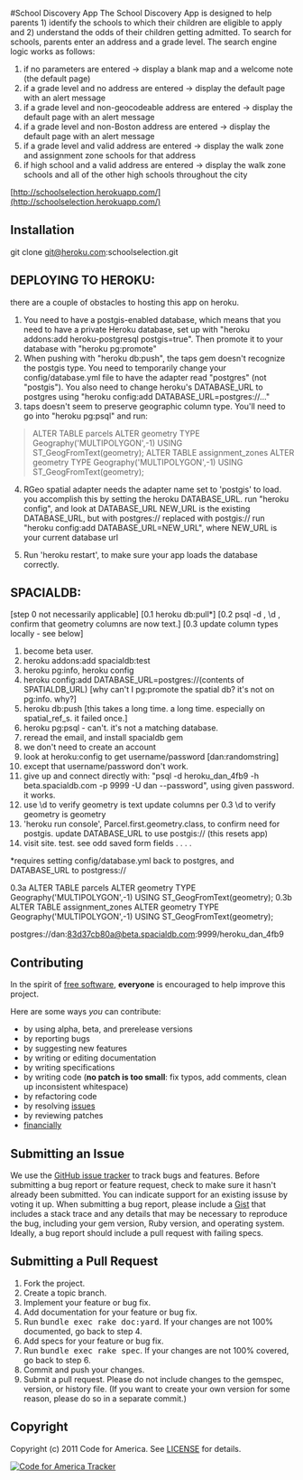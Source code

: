 #School Discovery App
The School Discovery App is designed to help parents 1) identify the schools to which their children are eligible to apply and 2) understand the odds of their children getting admitted. To search for schools, parents enter an address and a grade level.  The search engine logic works as follows:

1. if no parameters are entered -> display a blank map and a welcome note (the default page)
2. if a grade level and no address are entered -> display the default page with an alert message
3. if a grade level and non-geocodeable address are entered -> display the default page with an alert message
4. if a grade level and non-Boston address are entered -> display the default page with an alert message
5. if a grade level and valid address are entered -> display the walk zone and assignment zone schools for that address
6. if high school and a valid address are entered -> display the walk zone schools and all of the other high schools throughout the city


[http://schoolselection.herokuapp.com/](http://schoolselection.herokuapp.com/)

## <a name="installation">Installation</a>
  git clone git@heroku.com:schoolselection.git


## <a name="deploying">DEPLOYING TO HEROKU:</a>
there are a couple of obstacles to hosting this app on heroku.

1) You need to have a postgis-enabled database, which means that you need to have a private Heroku database, set up with "heroku addons:add heroku-postgresql postgis=true". Then promote it to your database with "heroku pg:promote"
2) When pushing with "heroku db:push", the taps gem doesn't recognize the postgis type. You need to temporarily change your config/database.yml file to have the adapter read "postgres" (not "postgis"). You also need to change heroku's DATABASE_URL to postgres using "heroku config:add DATABASE_URL=postgres://..."
3) taps doesn't seem to preserve geographic column type. You'll need to go into "heroku pg:psql" and run:
> ALTER TABLE parcels ALTER geometry TYPE Geography('MULTIPOLYGON',-1) USING ST_GeogFromText(geometry);
> ALTER TABLE assignment_zones ALTER geometry TYPE Geography('MULTIPOLYGON',-1) USING ST_GeogFromText(geometry);

4. RGeo spatial adapter needs the adapter name set to 'postgis' to load. you accomplish this by setting the heroku DATABASE_URL.
run "heroku config", and look at DATABASE_URL
NEW_URL is the existing DATABASE_URL, but with postgres:// replaced with postgis://
run "heroku config:add DATABASE_URL=NEW_URL", where NEW_URL is your current database url

5. Run 'heroku restart', to make sure your app loads the database correctly.

## <a name="deploying">SPACIALDB:</a>

[step 0 not necessarily applicable]
[0.1 heroku db:pull*]
[0.2 psql -d <databasename>, \d <table name>, confirm that geometry columns are now text.]
[0.3 update column types locally - see below]

1. become beta user.
2. heroku addons:add spacialdb:test 
3. heroku pg:info, heroku config
4. heroku config:add DATABASE_URL=postgres://(contents of SPATIALDB_URL)
  [why can't I pg:promote the spatial db? it's not on pg:info. why?]
5. heroku db:push
  [this takes a long time. a long time. especially on spatial_ref_s. it failed once.]
6. heroku pg:psql - can't. it's not a matching database.
7. reread the email, and install spacialdb gem
8. we don't need to create an account
9. look at heroku:config to get username/password [dan:randomstring]
10. except that username/password don't work.
11. give up and connect directly with:
"psql -d heroku_dan_4fb9 -h beta.spacialdb.com -p 9999 -U dan --password", using given password.
it works.
12. use \d <tablename> to verify geometry is text 
    update columns per 0.3
    \d <tablename> to verify geometry is geometry
13. 'heroku run console', Parcel.first.geometry.class, to confirm need for postgis.
    update DATABASE_URL to use postgis:// (this resets app)
14. visit site. test. see odd saved form fields . . . .

*requires setting config/database.yml back to postgres, and DATABASE_URL to postgress://

0.3a ALTER TABLE parcels ALTER geometry TYPE Geography('MULTIPOLYGON',-1) USING ST_GeogFromText(geometry);
0.3b ALTER TABLE assignment_zones ALTER geometry TYPE Geography('MULTIPOLYGON',-1) USING ST_GeogFromText(geometry);

postgres://dan:83d37cb80a@beta.spacialdb.com:9999/heroku_dan_4fb9

## <a name="contributing">Contributing</a>
In the spirit of [free software](http://www.fsf.org/licensing/essays/free-sw.html), **everyone** is encouraged to help improve this project.

Here are some ways *you* can contribute:

* by using alpha, beta, and prerelease versions
* by reporting bugs
* by suggesting new features
* by writing or editing documentation
* by writing specifications
* by writing code (**no patch is too small**: fix typos, add comments, clean up inconsistent whitespace)
* by refactoring code
* by resolving [issues](https://github.com/codeforamerica/schoolselection/issues)
* by reviewing patches
* [financially](https://secure.codeforamerica.org/page/contribute)

## <a name="issues">Submitting an Issue</a>
We use the [GitHub issue tracker](https://github.com/codeforamerica/schoolselection/issues)
to track bugs and features. Before submitting a bug report or feature request,
check to make sure it hasn't already been submitted. You can indicate support
for an existing issuse by voting it up. When submitting a bug report, please
include a [Gist](https://gist.github.com/) that includes a stack trace and any
details that may be necessary to reproduce the bug, including your gem version,
Ruby version, and operating system. Ideally, a bug report should include a pull
request with failing specs.

## <a name="pulls">Submitting a Pull Request</a>
1. Fork the project.
2. Create a topic branch.
3. Implement your feature or bug fix.
4. Add documentation for your feature or bug fix.
5. Run <tt>bundle exec rake doc:yard</tt>. If your changes are not 100% documented, go back to step 4.
6. Add specs for your feature or bug fix.
7. Run <tt>bundle exec rake spec</tt>. If your changes are not 100% covered, go back to step 6.
8. Commit and push your changes.
9. Submit a pull request. Please do not include changes to the gemspec, version, or history file. (If you want to create your own version for some reason, please do so in a separate commit.)

## <a name="copyright">Copyright</a>
Copyright (c) 2011 Code for America.
See [LICENSE](https://github.com/codeforamerica/schoolselection/blob/master/LICENSE.md) for details.

[![Code for America Tracker](http://stats.codeforamerica.org/codeforamerica/schoolselection.png)](http://stats.codeforamerica.org/projects/schoolselection)
